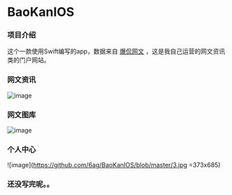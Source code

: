 # BaoKanIOS

### 项目介绍

这个一款使用Swift编写的app，数据来自 [爆侃网文](http://www.baokan.name) ，这是我自己运营的网文资讯类的门户网站。

### 网文资讯

![image](https://github.com/6ag/BaoKanIOS/blob/master/1.gif)

### 网文图库

![image](https://github.com/6ag/BaoKanIOS/blob/master/2.gif)

### 个人中心

![image](https://github.com/6ag/BaoKanIOS/blob/master/3.jpg =373x685)

### 还没写完呢。。


